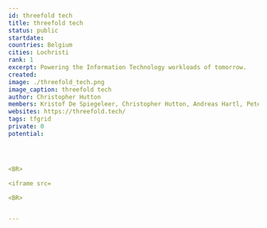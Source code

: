 ```yaml
---
id: threefold tech
title: threefold tech
status: public
startdate: 
countries: Belgium
cities: Lochristi
rank: 1
excerpt: Powering the Information Technology workloads of tomorrow.
created: 
image: ./threefold_tech.png
image_caption: threefold tech
author: Christopher Hutton
members: Kristof De Spiegeleer, Christopher Hutton, Andreas Hartl, Peter Van der Henst, Owen Kemp, Didem Gordon, Simin Gerards, Dieter Legat, Roel van Sabben, Sabrina Sadik, Geert Machtelinckx, Peter Richter, Daniela Nikolova, Lucie Nguyen, Abdelrahman Ghanem, Ashraf Fouda, Maxime Daniel, Christophe de Carvalho Pereira Martins, Ramez Saeed, Jan de Landtsheer, Atef Nazmy, Rob Van Mieghem, Rafy Benjamin, Dina Abdel Rahman, Ahmed Samir, Waleed Hammam, Lee Smet, Bola E. Nasr, Abdul Rehman, Ahmed Thabet, Rana Hassan, Hamdy Farag, Samar Adel, Maged Motawea, Abdelrahaman Hussein, Ahmed Siddique, Samir Hosny, Reem Khamis, Mohamed Azmy, Mahmoud Ayoub, Ehab Hassan, Evon Yacoub, Bishoy Mikhaiel, Peter Nashaat, Ahmed Hanafy,  Dylan Verstraete
websites: https://threefold.tech/
tags: tfgrid
private: 0
potential: 




<BR>

<iframe src=

<BR>


---
```


